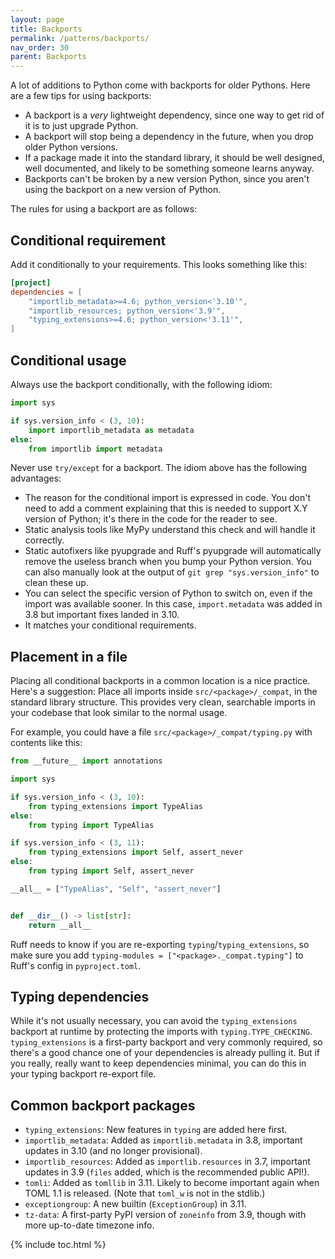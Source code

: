 ```yaml
---
layout: page
title: Backports
permalink: /patterns/backports/
nav_order: 30
parent: Backports
---
```


A lot of additions to Python come with backports for older Pythons. Here are a
few tips for using backports:

- A backport is a _very_ lightweight dependency, since one way to get rid of it
  is to just upgrade Python.
- A backport will stop being a dependency in the future, when you drop older
  Python versions.
- If a package made it into the standard library, it should be well designed,
  well documented, and likely to be something someone learns anyway.
- Backports can't be broken by a new version Python, since you aren't using the
  backport on a new version of Python.

The rules for using a backport are as follows:

## Conditional requirement

Add it conditionally to your requirements. This looks something like this:

```toml
[project]
dependencies = [
    "importlib_metadata>=4.6; python_version<'3.10'",
    "importlib_resources; python_version<'3.9'",
    "typing_extensions>=4.6; python_version<'3.11'",
]
```

## Conditional usage

Always use the backport conditionally, with the following idiom:

```python
import sys

if sys.version_info < (3, 10):
    import importlib_metadata as metadata
else:
    from importlib import metadata
```

Never use `try/except` for a backport. The idiom above has the following
advantages:

- The reason for the conditional import is expressed in code. You don't need to
  add a comment explaining that this is needed to support X.Y version of Python;
  it's there in the code for the reader to see.
- Static analysis tools like MyPy understand this check and will handle it
  correctly.
- Static autofixers like pyupgrade and Ruff's pyupgrade will automatically
  remove the useless branch when you bump your Python version. You can also
  manually look at the output of `git grep "sys.version_info"` to clean these
  up.
- You can select the specific version of Python to switch on, even if the import
  was available sooner. In this case, `import.metadata` was added in 3.8 but
  important fixes landed in 3.10.
- It matches your conditional requirements.

## Placement in a file

Placing all conditional backports in a common location is a nice practice.
Here's a suggestion: Place all imports inside `src/<package>/_compat`, in the
standard library structure. This provides very clean, searchable imports in your
codebase that look similar to the normal usage.

For example, you could have a file `src/<package>/_compat/typing.py` with
contents like this:

```python
from __future__ import annotations

import sys

if sys.version_info < (3, 10):
    from typing_extensions import TypeAlias
else:
    from typing import TypeAlias

if sys.version_info < (3, 11):
    from typing_extensions import Self, assert_never
else:
    from typing import Self, assert_never

__all__ = ["TypeAlias", "Self", "assert_never"]


def __dir__() -> list[str]:
    return __all__
```

Ruff needs to know if you are re-exporting `typing`/`typing_extensions`, so make
sure you add `typing-modules = ["<package>._compat.typing"]` to Ruff's config in
`pyproject.toml`.

## Typing dependencies

While it's not usually necessary, you can avoid the `typing_extensions` backport
at runtime by protecting the imports with `typing.TYPE_CHECKING`.
`typing_extensions` is a first-party backport and very commonly required, so
there's a good chance one of your dependencies is already pulling it. But if you
really, really want to keep dependencies minimal, you can do this in your typing
backport re-export file.

## Common backport packages

- `typing_extensions`: New features in `typing` are added here first.
- `importlib_metadata`: Added as `importlib.metadata` in 3.8, important updates
  in 3.10 (and no longer provisional).
- `importlib_resources`: Added as `importlib.resources` in 3.7, important
  updates in 3.9 (`files` added, which is the recommended public API!).
- `tomli`: Added as `tomllib` in 3.11. Likely to become important again when
  TOML 1.1 is released. (Note that `toml_w` is not in the stdlib.)
- `exceptiongroup`: A new builtin (`ExceptionGroup`) in 3.11.
- `tz-data`: A first-party PyPI version of `zoneinfo` from 3.9, though with more
  up-to-date timezone info.

{% include toc.html %}
